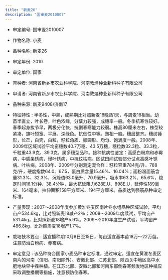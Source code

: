 ```yaml
---
title: "新麦26"
description: "国审麦2010007"
---
```

* 审定编号:  国审麦2010007

*  作物名称:  小麦

*  品种名称:  新麦26

*  审定年份:  2010

*  审定单位:  国家

* 育种者:  河南省新乡市农业科学院、河南敦煌种业新科种子有限公司

*  申请者:  河南省新乡市农业科学院、河南敦煌种业新科种子有限公司

*  品种来源:  新麦9408/济南17

*  特征特性 : 
半冬性，中熟，成熟期比对照新麦18晚熟1天，与周麦18相当。幼苗半直立，叶长卷，叶色浓绿，分蘖力较强，成穗率一般。冬季抗寒性较好。春季起身拔节早，两极分化快，抗倒春寒能力较弱。株高80厘米左右，株型较紧凑，旗叶短宽、平展、深绿色。抗倒性中等。熟相一般。穗层整齐。穗纺锤形，长芒，白壳，白粒，籽粒角质、卵圆形、均匀、饱满度一般。2008年、2009年区域试验平均亩穗数40.7万穗、43.5万穗，穗粒数32.3粒、33.3粒，千粒重43.9克、39.3克，属多穗型品种。接种抗病性鉴定：高感白粉病和赤霉病，中感条锈病，慢叶锈病，中抗纹枯病。区试田间试验部分试点高感叶锈病、叶枯病。2008年、2009年分别测定混合样：籽粒容重784克/升、788克/升，硬度指数64.0、67.5，蛋白质含量15.46%、16.04%；面粉湿面筋含量31.3%、32.3%，沉降值63.0毫升、70.9毫升，吸水率63.2%、65.6%，稳定时间16.1分钟、38.4分钟，最大抗延阻力628E.U、898E.U，延伸性189毫米、164毫米，拉伸面积158平方厘米、194平方厘米。品质达到强筋品种审定标准。
 
*  产量表现 : 
2007～2008年度参加黄淮冬麦区南片冬水组品种区域试验，平均亩产534.6kg，比对照新麦18减产2％；2008～2009年度续试，平均亩产531.4kg，比对照新麦18增产5.9%。2009～2010年度生产试验，平均亩产486.8kg，比对照周麦18增产1.7%。

*  栽培技术要点 : 
适宜播种期10月8日至15日，每亩适宜基本苗18万～22万苗。注意防治白粉病、赤霉病。

*  审定意见 : 
该品种符合国家小麦品种审定标准，通过审定。适宜在黄淮冬麦区南片的河南（信阳、南阳除外）、安徽北部、江苏北部、陕西关中地区高中水肥地块早中茬种植。在江苏北部、安徽北部和河南东部倒春寒频发地区种植应采取调整播期等措施，注意预防倒春寒。
